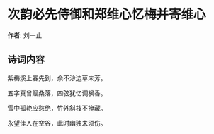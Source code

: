 # 次韵必先侍御和郑维心忆梅并寄维心

**作者**: 刘一止

## 诗词内容

紫梅溪上春先到，余不沙边草未芳。

五字真曾赋桑落，四弦犹忆调枫香。

雪中孤艳应愁绝，竹外斜枝不掩藏。

永望佳人在空谷，此时幽独未须伤。


